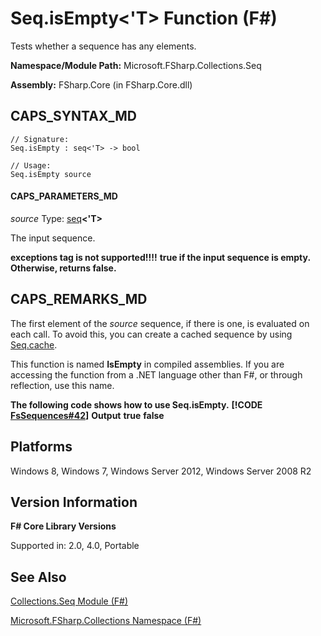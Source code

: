 # Seq.isEmpty<'T> Function (F#)

Tests whether a sequence has any elements.

**Namespace/Module Path:** Microsoft.FSharp.Collections.Seq

**Assembly:** FSharp.Core (in FSharp.Core.dll)


## CAPS_SYNTAX_MD

```
// Signature:
Seq.isEmpty : seq<'T> -> bool

// Usage:
Seq.isEmpty source
```

#### CAPS_PARAMETERS_MD
*source*
Type: [seq](http://msdn.microsoft.com/en-us/library/2f0c87c6-8a0d-4d33-92a6-10d1d037ce75)**&lt;'T&gt;**


The input sequence.



**exceptions tag is not supported!!!!**
**true if the input sequence is empty. Otherwise, returns false.**
## CAPS_REMARKS_MD
The first element of the *source* sequence, if there is one, is evaluated on each call. To avoid this, you can create a cached sequence by using [Seq.cache](http://msdn.microsoft.com/en-us/library/d197f9cc-08bf-4986-9869-246e72ca73f0).

This function is named **IsEmpty** in compiled assemblies. If you are accessing the function from a .NET language other than F#, or through reflection, use this name.

**The following code shows how to use Seq.isEmpty.**
**[!CODE [FsSequences#42](../CodeSnippet/VS_Snippets_Fsharp/fssequences/FSharp/fs/program.fs#42)]**
**Output**
**true**
**false**
## Platforms
Windows 8, Windows 7, Windows Server 2012, Windows Server 2008 R2


## Version Information
**F# Core Library Versions**

Supported in: 2.0, 4.0, Portable




## See Also
[Collections.Seq Module &#40;F&#35;&#41;](Collections.Seq+Module+%28F%23%29.md)

[Microsoft.FSharp.Collections Namespace &#40;F&#35;&#41;](Microsoft.FSharp.Collections+Namespace+%28F%23%29.md)

